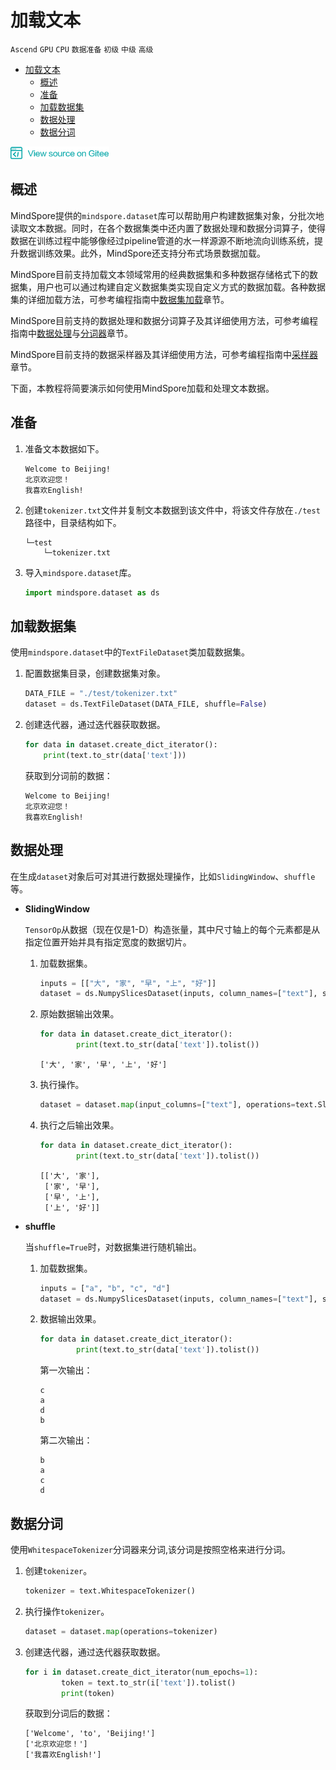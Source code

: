 # 加载文本

`Ascend` `GPU` `CPU` `数据准备` `初级` `中级` `高级`

<!-- TOC -->

- [加载文本](#加载文本)
    - [概述](#概述)
    - [准备](#准备)
    - [加载数据集](#加载数据集)
    - [数据处理](#数据处理)
    - [数据分词](#数据分词)

<!-- /TOC -->

<a href="https://gitee.com/mindspore/docs/blob/master/tutorials/source_zh_cn/use/text_loading.md" target="_blank"><img src="../_static/logo_source.png"></a>

## 概述

MindSpore提供的`mindspore.dataset`库可以帮助用户构建数据集对象，分批次地读取文本数据。同时，在各个数据集类中还内置了数据处理和数据分词算子，使得数据在训练过程中能够像经过pipeline管道的水一样源源不断地流向训练系统，提升数据训练效果。此外，MindSpore还支持分布式场景数据加载。

MindSpore目前支持加载文本领域常用的经典数据集和多种数据存储格式下的数据集，用户也可以通过构建自定义数据集类实现自定义方式的数据加载。各种数据集的详细加载方法，可参考编程指南中[数据集加载](https://www.mindspore.cn/api/zh-CN/master/programming_guide/dataset_loading.html)章节。

MindSpore目前支持的数据处理和数据分词算子及其详细使用方法，可参考编程指南中[数据处理](https://www.mindspore.cn/api/zh-CN/master/programming_guide/pipeline.html)与[分词器](https://www.mindspore.cn/api/zh-CN/master/programming_guide/tokenizer.html)章节。

MindSpore目前支持的数据采样器及其详细使用方法，可参考编程指南中[采样器](https://www.mindspore.cn/api/zh-CN/master/programming_guide/sampler.html)章节。

下面，本教程将简要演示如何使用MindSpore加载和处理文本数据。

## 准备

1. 准备文本数据如下。

    ```
    Welcome to Beijing!
    北京欢迎您！
    我喜欢English!
    ```

2. 创建`tokenizer.txt`文件并复制文本数据到该文件中，将该文件存放在`./test`路径中，目录结构如下。

    ```
    └─test
        └─tokenizer.txt
    ```

3. 导入`mindspore.dataset`库。

    ```python
    import mindspore.dataset as ds
    ```

## 加载数据集

使用`mindspore.dataset`中的`TextFileDataset`类加载数据集。

1. 配置数据集目录，创建数据集对象。

    ```python
    DATA_FILE = "./test/tokenizer.txt"
    dataset = ds.TextFileDataset(DATA_FILE, shuffle=False)
    ```

2. 创建迭代器，通过迭代器获取数据。

    ```python
    for data in dataset.create_dict_iterator():
        print(text.to_str(data['text']))
    ```

    获取到分词前的数据：

    ```
    Welcome to Beijing!
    北京欢迎您！
    我喜欢English!
    ```

## 数据处理

在生成`dataset`对象后可对其进行数据处理操作，比如`SlidingWindow`、`shuffle`等。

- **SlidingWindow**

    `TensorOp`从数据（现在仅是1-D）构造张量，其中尺寸轴上的每个元素都是从指定位置开始并具有指定宽度的数据切片。

    1. 加载数据集。

        ```python
        inputs = [["大", "家", "早", "上", "好"]]
        dataset = ds.NumpySlicesDataset(inputs, column_names=["text"], shuffle=False)
        ```

    2. 原始数据输出效果。

        ```python
        for data in dataset.create_dict_iterator():
                print(text.to_str(data['text']).tolist())
        ```

        ```
        ['大', '家', '早', '上', '好']
        ```

    3. 执行操作。

        ```python
        dataset = dataset.map(input_columns=["text"], operations=text.SlidingWindow(2, 0))
        ```

    4. 执行之后输出效果。

        ```python
        for data in dataset.create_dict_iterator():
                print(text.to_str(data['text']).tolist())
        ```

        ```
        [['大', '家'],
         ['家', '早'],
         ['早', '上'],
         ['上', '好']]
        ```

- **shuffle**

    当`shuffle=True`时，对数据集进行随机输出。

    1. 加载数据集。

        ```python
        inputs = ["a", "b", "c", "d"]
        dataset = ds.NumpySlicesDataset(inputs, column_names=["text"], shuffle=False)
        ```

    2. 数据输出效果。

        ```python
        for data in dataset.create_dict_iterator():
                print(text.to_str(data['text']).tolist())
        ```

        第一次输出：

        ```
        c
        a
        d
        b
        ```

        第二次输出：

        ```
        b
        a
        c
        d
        ```

## 数据分词

使用`WhitespaceTokenizer`分词器来分词,该分词是按照空格来进行分词。

1. 创建`tokenizer`。

    ```python
    tokenizer = text.WhitespaceTokenizer()
    ```

2. 执行操作`tokenizer`。

    ```python
    dataset = dataset.map(operations=tokenizer)
    ```

3. 创建迭代器，通过迭代器获取数据。

    ```python
    for i in dataset.create_dict_iterator(num_epochs=1):
            token = text.to_str(i['text']).tolist()
            print(token)
    ```

    获取到分词后的数据：

    ```
    ['Welcome', 'to', 'Beijing!']
    ['北京欢迎您！']
    ['我喜欢English!']
    ```
